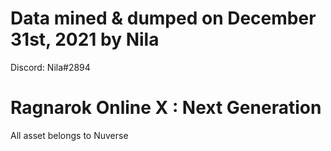 # Data mined & dumped on December 31st, 2021 by Nila
Discord: Nila#2894

# Ragnarok Online X : Next Generation
All asset belongs to Nuverse
